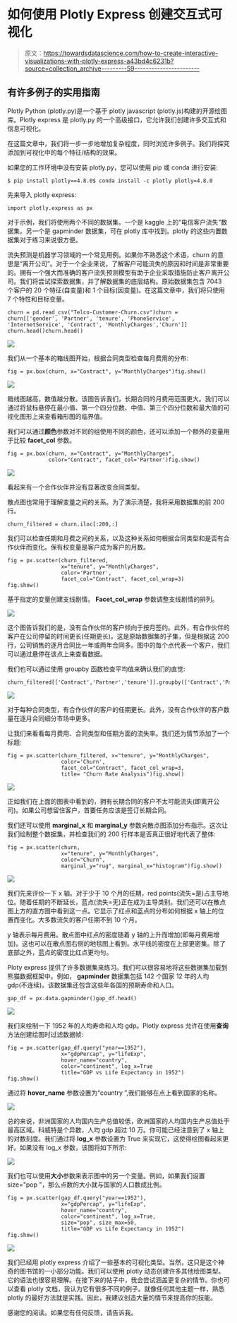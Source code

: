 # 如何使用 Plotly Express 创建交互式可视化

> 原文：<https://towardsdatascience.com/how-to-create-interactive-visualizations-with-plotly-express-a43bd4c6231b?source=collection_archive---------59----------------------->

## 有许多例子的实用指南

Plotly Python (plotly.py)是一个基于 plotly javascript (plotly.js)构建的开源绘图库。Plotly express 是 plotly.py 的一个高级接口，它允许我们创建许多交互式和信息可视化。

在这篇文章中，我们将一步一步地增加复杂程度，同时浏览许多例子。我们将探究添加到可视化中的每个特征/结构的效果。

如果您的工作环境中没有安装 plotly.py，您可以使用 pip 或 conda 进行安装:

```
$ pip install plotly==4.8.0$ conda install -c plotly plotly=4.8.0
```

先来导入 plotly express:

```
import plotly.express as px
```

对于示例，我们将使用两个不同的数据集。一个是 kaggle 上的“电信客户流失”数据集。另一个是 gapminder 数据集，可在 plotly 库中找到。plotly 的这些内置数据集对于练习来说很方便。

流失预测是机器学习领域的一个常见用例。如果你不熟悉这个术语，churn 的意思是“离开公司”。对于一个企业来说，了解客户可能流失的原因和时间是非常重要的。拥有一个强大而准确的客户流失预测模型有助于企业采取措施防止客户离开公司。我们将尝试探索数据集，并了解数据集的底层结构。原始数据集包含 7043 个客户的 20 个特征(自变量)和 1 个目标(因变量)。在这篇文章中，我们将只使用 7 个特性和目标变量。

```
churn = pd.read_csv("Telco-Customer-Churn.csv")churn = churn[['gender', 'Partner', 'tenure', 'PhoneService', 'InternetService', 'Contract', 'MonthlyCharges','Churn']]
churn.head()churn.head()
```

![](img/1dead5eab7979757abe6c43a0640f1a8.png)

我们从一个基本的箱线图开始，根据合同类型检查每月费用的分布:

```
fig = px.box(churn, x="Contract", y="MonthlyCharges")fig.show()
```

![](img/abfa917b5d121dad38f9a19a2a89b262.png)

箱线图越高，数值越分散。该图告诉我们，长期合同的月费用范围更大。我们可以通过将鼠标悬停在最小值、第一个四分位数、中值、第三个四分位数和最大值的可视化图形上来查看箱形图的临界值。

我们可以通过**颜色**参数对不同的组使用不同的颜色，还可以添加一个额外的变量用于比较 **facet_col** 参数。

```
fig = px.box(churn, x="Contract", y="MonthlyCharges", 
             color="Contract", facet_col='Partner')fig.show()
```

![](img/88f85699003afc6d175068eed3e5605d.png)

看起来有一个合作伙伴并没有显著改变合同类型。

散点图也常用于理解变量之间的关系。为了演示清楚，我将采用数据集的前 200 行。

```
churn_filtered = churn.iloc[:200,:]
```

我们可以检查任期和月费之间的关系，以及这种关系如何根据合同类型和是否有合作伙伴而变化。保有权变量是客户成为客户的月数。

```
fig = px.scatter(churn_filtered, 
                 x="tenure", y="MonthlyCharges", 
                 color='Partner',
                 facet_col="Contract", facet_col_wrap=3)
fig.show()
```

基于指定的变量创建支线剧情。 **Facet_col_wrap** 参数调整支线剧情的排列。

![](img/8957835106b4c3baeabe6d964cfe66f5.png)

这个图告诉我们的是，没有合作伙伴的客户倾向于按月签约。此外，有合作伙伴的客户在公司停留的时间更长(任期更长)。这是原始数据集的子集，但是根据这 200 行，公司销售的逐月合同比一年或两年合同多。图中的每个点代表一个客户，我们可以通过悬停在该点上来查看数据。

我们也可以通过使用 groupby 函数检查平均值来确认我们的直觉:

```
churn_filtered[['Contract','Partner','tenure']].groupby(['Contract','Partner']).mean()
```

![](img/0fd1b4ab8927f544daa26f09143c0604.png)

对于每种合同类型，有合作伙伴的客户的任期更长。此外，没有合作伙伴的客户数量在逐月合同细分市场中更多。

让我们来看看每月费用、合同类型和任期方面的流失率。我们还为情节添加了一个标题:

```
fig = px.scatter(churn_filtered, x="tenure", y="MonthlyCharges", 
                 color='Churn',
                 facet_col="Contract", facet_col_wrap=3,
                 title= "Churn Rate Analysis")fig.show()
```

![](img/3232e0a1e646c45abb402293640b8a6f.png)

正如我们在上面的图表中看到的，拥有长期合同的客户不太可能流失(即离开公司)。如果公司想留住客户，首要任务应该是签订长期合同。

我们还可以使用 **marginal_x** 和 **marginal_y** 参数向散点图添加分布指示。这次让我们绘制整个数据集，并检查我们的 200 行样本是否真正很好地代表了整体:

```
fig = px.scatter(churn, 
                 x="tenure", y="MonthlyCharges", 
                 color="Churn", 
                 marginal_y="rug", marginal_x="histogram")fig.show()
```

![](img/9b4097616d413609b9f939aaf27f4ce6.png)

我们先来评价一下 x 轴。对于少于 10 个月的任期，red points(流失=是)占主导地位。随着任期的不断延长，蓝点(流失=无)正在成为主导类别。我们还可以在散点图上方的直方图中看到这一点。它显示了红点和蓝点的分布如何根据 x 轴上的位置而变化。大多数流失的客户任期不到 10 个月。

y 轴表示每月费用。散点图中红点的密度随着 y 轴的上升而增加(即每月费用增加)。这也可以在散点图右侧的地毯图上看到。水平线的密度在上部更密集。除了底部之外，蓝点的密度比红点更均匀。

Ploty express 提供了许多数据集来练习。我们可以很容易地将这些数据集加载到熊猫数据框架中。例如， **gapminder** 数据集包括 142 个国家 12 年的人均 gdp(不连续)。该数据集还包含这些年各国的预期寿命和人口。

```
gap_df = px.data.gapminder()gap_df.head()
```

![](img/57ee652e115390ec977c561dce8d720c.png)

我们来绘制一下 1952 年的人均寿命和人均 gdp。Plotly express 允许在使用**查询**方法创建绘图时过滤数据帧:

```
fig = px.scatter(gap_df.query("year==1952"), 
                 x="gdpPercap", y="lifeExp",
                 hover_name="country",
                 color="continent", log_x=True
                 title="GDP vs Life Expectancy in 1952")
fig.show()
```

通过将 **hover_name** 参数设置为“country ”,我们能够在点上看到国家的名称。

![](img/5078f4786006c2bc540b9781c0d863e8.png)

总的来说，非洲国家的人均国内生产总值较低，欧洲国家的人均国内生产总值处于最高区域。科威特是个异数，人均 gdp 超过 10 万。你可能已经注意到了 x 轴上的对数刻度。我们通过将 **log_x** 参数设置为 True 来实现它，这使得绘图看起来更好。如果没有 log_x 参数，该图将如下所示:

![](img/2561188ee25ade00ebd29de562c44b9c.png)

我们也可以使用**大小**参数来表示图中的另一个变量。例如，如果我们设置 size="pop "，那么点数的大小就与国家的人口数成比例。

```
fig = px.scatter(gap_df.query("year==1952"), 
                 x="gdpPercap", y="lifeExp",
                 hover_name="country",
                 color="continent", log_x=True,
                 size="pop", size_max=50,
                 title="GDP vs Life Expectancy in 1952")
fig.show()
```

![](img/ba763121a040aedacded7d4c7185ed9a.png)

我们已经用 plotly express 介绍了一些基本的可视化类型。当然，这只是这个神奇的图书馆的一小部分功能。我们可以使用 plotly 动态创建许多其他绘图类型。它的语法也很容易理解。在接下来的帖子中，我会尝试涵盖更复杂的情节。你也可以查看 plotly 文档，我认为它有很多不同的例子。就像任何其他主题一样，熟悉 plotly 的最好方法就是实践。因此，我建议创造大量的情节来提高你的技能。

感谢您的阅读。如果您有任何反馈，请告诉我。